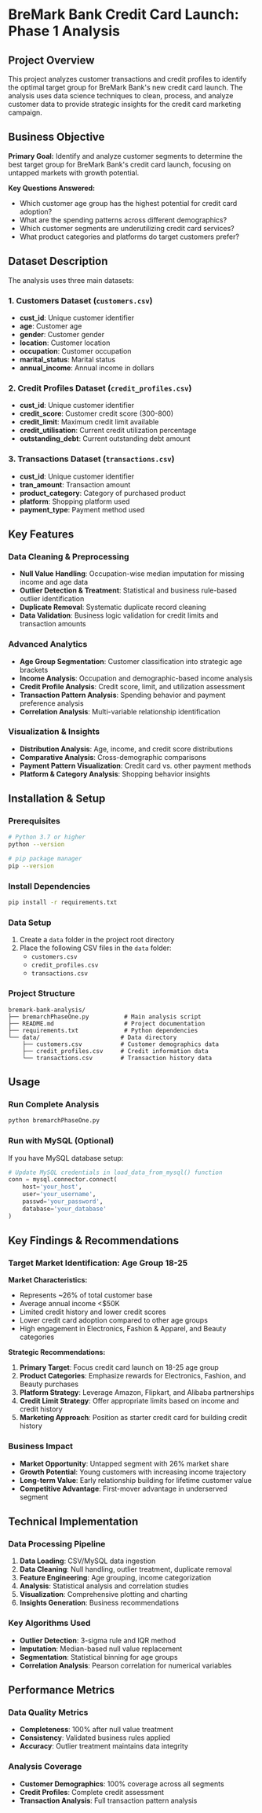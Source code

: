 # BreMark Bank Credit Card Launch: Phase 1 Analysis

## Project Overview

This project analyzes customer transactions and credit profiles to identify the optimal target group for BreMark Bank's new credit card launch. The analysis uses data science techniques to clean, process, and analyze customer data to provide strategic insights for the credit card marketing campaign.

## Business Objective

**Primary Goal:** Identify and analyze customer segments to determine the best target group for BreMark Bank's credit card launch, focusing on untapped markets with growth potential.

**Key Questions Answered:**
- Which customer age group has the highest potential for credit card adoption?
- What are the spending patterns across different demographics?
- Which customer segments are underutilizing credit card services?
- What product categories and platforms do target customers prefer?

## Dataset Description

The analysis uses three main datasets:

### 1. Customers Dataset (`customers.csv`)
- **cust_id**: Unique customer identifier
- **age**: Customer age
- **gender**: Customer gender
- **location**: Customer location
- **occupation**: Customer occupation
- **marital_status**: Marital status
- **annual_income**: Annual income in dollars

### 2. Credit Profiles Dataset (`credit_profiles.csv`)
- **cust_id**: Unique customer identifier
- **credit_score**: Customer credit score (300-800)
- **credit_limit**: Maximum credit limit available
- **credit_utilisation**: Current credit utilization percentage
- **outstanding_debt**: Current outstanding debt amount

### 3. Transactions Dataset (`transactions.csv`)
- **cust_id**: Unique customer identifier
- **tran_amount**: Transaction amount
- **product_category**: Category of purchased product
- **platform**: Shopping platform used
- **payment_type**: Payment method used

## Key Features

### Data Cleaning & Preprocessing
- **Null Value Handling**: Occupation-wise median imputation for missing income and age data
- **Outlier Detection & Treatment**: Statistical and business rule-based outlier identification
- **Duplicate Removal**: Systematic duplicate record cleaning
- **Data Validation**: Business logic validation for credit limits and transaction amounts

### Advanced Analytics
- **Age Group Segmentation**: Customer classification into strategic age brackets
- **Income Analysis**: Occupation and demographic-based income analysis
- **Credit Profile Analysis**: Credit score, limit, and utilization assessment
- **Transaction Pattern Analysis**: Spending behavior and payment preference analysis
- **Correlation Analysis**: Multi-variable relationship identification

### Visualization & Insights
- **Distribution Analysis**: Age, income, and credit score distributions
- **Comparative Analysis**: Cross-demographic comparisons
- **Payment Pattern Visualization**: Credit card vs. other payment methods
- **Platform & Category Analysis**: Shopping behavior insights

## Installation & Setup

### Prerequisites
```bash
# Python 3.7 or higher
python --version

# pip package manager
pip --version
```

### Install Dependencies
```bash
pip install -r requirements.txt
```

### Data Setup
1. Create a `data` folder in the project root directory
2. Place the following CSV files in the `data` folder:
   - `customers.csv`
   - `credit_profiles.csv`
   - `transactions.csv`

### Project Structure
```
bremark-bank-analysis/
├── bremarchPhaseOne.py          # Main analysis script
├── README.md                    # Project documentation
├── requirements.txt             # Python dependencies
└── data/                       # Data directory
    ├── customers.csv           # Customer demographics data
    ├── credit_profiles.csv     # Credit information data
    └── transactions.csv        # Transaction history data
```

## Usage

### Run Complete Analysis
```bash
python bremarchPhaseOne.py
```

### Run with MySQL (Optional)
If you have MySQL database setup:
```python
# Update MySQL credentials in load_data_from_mysql() function
conn = mysql.connector.connect(
    host='your_host',
    user='your_username',  
    passwd='your_password',
    database='your_database'
)
```

## Key Findings & Recommendations

### Target Market Identification: Age Group 18-25

**Market Characteristics:**
- Represents ~26% of total customer base
- Average annual income <$50K
- Limited credit history and lower credit scores
- Lower credit card adoption compared to other age groups
- High engagement in Electronics, Fashion & Apparel, and Beauty categories

**Strategic Recommendations:**
1. **Primary Target**: Focus credit card launch on 18-25 age group
2. **Product Categories**: Emphasize rewards for Electronics, Fashion, and Beauty purchases
3. **Platform Strategy**: Leverage Amazon, Flipkart, and Alibaba partnerships
4. **Credit Limit Strategy**: Offer appropriate limits based on income and credit history
5. **Marketing Approach**: Position as starter credit card for building credit history

### Business Impact
- **Market Opportunity**: Untapped segment with 26% market share
- **Growth Potential**: Young customers with increasing income trajectory
- **Long-term Value**: Early relationship building for lifetime customer value
- **Competitive Advantage**: First-mover advantage in underserved segment

## Technical Implementation

### Data Processing Pipeline
1. **Data Loading**: CSV/MySQL data ingestion
2. **Data Cleaning**: Null handling, outlier treatment, duplicate removal
3. **Feature Engineering**: Age grouping, income categorization
4. **Analysis**: Statistical analysis and correlation studies
5. **Visualization**: Comprehensive plotting and charting
6. **Insights Generation**: Business recommendations

### Key Algorithms Used
- **Outlier Detection**: 3-sigma rule and IQR method
- **Imputation**: Median-based null value replacement
- **Segmentation**: Statistical binning for age groups
- **Correlation Analysis**: Pearson correlation for numerical variables

## Performance Metrics

### Data Quality Metrics
- **Completeness**: 100% after null value treatment
- **Consistency**: Validated business rules applied
- **Accuracy**: Outlier treatment maintains data integrity

### Analysis Coverage
- **Customer Demographics**: 100% coverage across all segments
- **Credit Profiles**: Complete credit assessment
- **Transaction Analysis**: Full transaction pattern analysis



